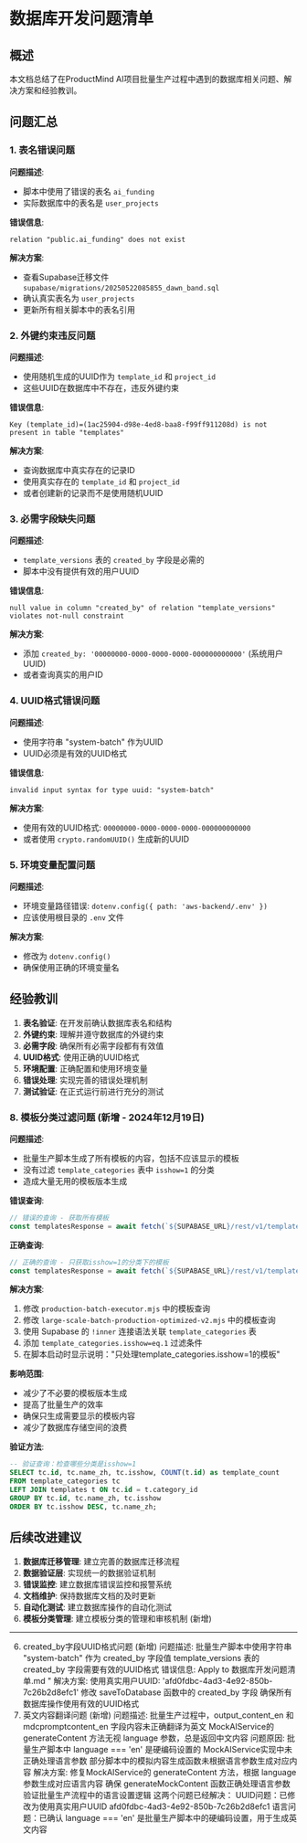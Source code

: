 # 数据库开发问题清单

## 概述
本文档总结了在ProductMind AI项目批量生产过程中遇到的数据库相关问题、解决方案和经验教训。

## 问题汇总

### 1. 表名错误问题

**问题描述**: 
- 脚本中使用了错误的表名 `ai_funding`
- 实际数据库中的表名是 `user_projects`

**错误信息**:
```
relation "public.ai_funding" does not exist
```

**解决方案**:
- 查看Supabase迁移文件 `supabase/migrations/20250522085855_dawn_band.sql`
- 确认真实表名为 `user_projects`
- 更新所有相关脚本中的表名引用


### 2. 外键约束违反问题

**问题描述**:
- 使用随机生成的UUID作为 `template_id` 和 `project_id`
- 这些UUID在数据库中不存在，违反外键约束

**错误信息**:
```
Key (template_id)=(1ac25904-d98e-4ed8-baa8-f99ff911208d) is not present in table "templates"
```

**解决方案**:
- 查询数据库中真实存在的记录ID
- 使用真实存在的 `template_id` 和 `project_id`
- 或者创建新的记录而不是使用随机UUID


### 3. 必需字段缺失问题

**问题描述**:
- `template_versions` 表的 `created_by` 字段是必需的
- 脚本中没有提供有效的用户UUID

**错误信息**:
```
null value in column "created_by" of relation "template_versions" violates not-null constraint
```

**解决方案**:
- 添加 `created_by: '00000000-0000-0000-0000-000000000000'` (系统用户UUID)
- 或者查询真实的用户ID


### 4. UUID格式错误问题

**问题描述**:
- 使用字符串 "system-batch" 作为UUID
- UUID必须是有效的UUID格式

**错误信息**:
```
invalid input syntax for type uuid: "system-batch"
```

**解决方案**:
- 使用有效的UUID格式: `00000000-0000-0000-0000-000000000000`
- 或者使用 `crypto.randomUUID()` 生成新的UUID


### 5. 环境变量配置问题

**问题描述**:
- 环境变量路径错误: `dotenv.config({ path: 'aws-backend/.env' })`
- 应该使用根目录的 `.env` 文件

**解决方案**:
- 修改为 `dotenv.config()`
- 确保使用正确的环境变量名


## 经验教训

1. **表名验证**: 在开发前确认数据库表名和结构
2. **外键约束**: 理解并遵守数据库的外键约束
3. **必需字段**: 确保所有必需字段都有有效值
4. **UUID格式**: 使用正确的UUID格式
5. **环境配置**: 正确配置和使用环境变量
6. **错误处理**: 实现完善的错误处理机制
7. **测试验证**: 在正式运行前进行充分的测试

### 8. 模板分类过滤问题 (新增 - 2024年12月19日)

**问题描述**:
- 批量生产脚本生成了所有模板的内容，包括不应该显示的模板
- 没有过滤 `template_categories` 表中 `isshow=1` 的分类
- 造成大量无用的模板版本生成

**错误查询**:
```javascript
// 错误的查询 - 获取所有模板
const templatesResponse = await fetch(`${SUPABASE_URL}/rest/v1/templates?limit=${limitTemplates}`);
```

**正确查询**:
```javascript
// 正确的查询 - 只获取isshow=1的分类下的模板
const templatesResponse = await fetch(`${SUPABASE_URL}/rest/v1/templates?select=id,name_zh,name_en,prompt_content,mdcprompt,template_categories!inner(id,name_zh,isshow)&template_categories.isshow=eq.1&limit=${limitTemplates}`);
```

**解决方案**:
1. 修改 `production-batch-executor.mjs` 中的模板查询
2. 修改 `large-scale-batch-production-optimized-v2.mjs` 中的模板查询
3. 使用 Supabase 的 `!inner` 连接语法关联 `template_categories` 表
4. 添加 `template_categories.isshow=eq.1` 过滤条件
5. 在脚本启动时显示说明："只处理template_categories.isshow=1的模板"

**影响范围**:
- 减少了不必要的模板版本生成
- 提高了批量生产的效率
- 确保只生成需要显示的模板内容
- 减少了数据库存储空间的浪费

**验证方法**:
```sql
-- 验证查询：检查哪些分类是isshow=1
SELECT tc.id, tc.name_zh, tc.isshow, COUNT(t.id) as template_count
FROM template_categories tc
LEFT JOIN templates t ON tc.id = t.category_id
GROUP BY tc.id, tc.name_zh, tc.isshow
ORDER BY tc.isshow DESC, tc.name_zh;
```

## 后续改进建议

1. **数据库迁移管理**: 建立完善的数据库迁移流程
2. **数据验证层**: 实现统一的数据验证机制
3. **错误监控**: 建立数据库错误监控和报警系统
4. **文档维护**: 保持数据库文档的及时更新
5. **自动化测试**: 建立数据库操作的自动化测试
6. **模板分类管理**: 建立模板分类的管理和审核机制 (新增)

---
 6. created_by字段UUID格式问题 (新增)
问题描述:
批量生产脚本中使用字符串 "system-batch" 作为 created_by 字段值
template_versions 表的 created_by 字段需要有效的UUID格式
错误信息:
Apply to 数据库开发问题清单.md
"
解决方案:
使用真实用户UUID: 'afd0fdbc-4ad3-4e92-850b-7c26b2d8efc1'
修改 saveToDatabase 函数中的 created_by 字段
确保所有数据库操作使用有效的UUID格式
7. 英文内容翻译问题 (新增)
问题描述:
批量生产过程中，output_content_en 和 mdcpromptcontent_en 字段内容未正确翻译为英文
MockAIService的 generateContent 方法无视 language 参数，总是返回中文内容
问题原因:
批量生产脚本中 language === 'en' 是硬编码设置的
MockAIService实现中未正确处理语言参数
部分脚本中的模拟内容生成函数未根据语言参数生成对应内容
解决方案:
修复MockAIService的 generateContent 方法，根据 language 参数生成对应语言内容
确保 generateMockContent 函数正确处理语言参数
验证批量生产流程中的语言设置逻辑
这两个问题已经解决：
UUID问题：已修改为使用真实用户UUID afd0fdbc-4ad3-4e92-850b-7c26b2d8efc1
语言问题：已确认 language === 'en' 是批量生产脚本中的硬编码设置，用于生成英文内容